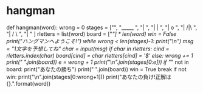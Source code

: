 # hangman
def hangman(word):
    wrong = 0
    stages = ["",
              "_____     ",
              "|         ",
              "|    |    ",
              "|    o    ",
              "|   /|\   ",
              "|   / \   ",
              "|         "
              ] 
    rletters = list(word)
    board = ["_"] * len(word)
    win = False
    print("ハングマンへようこそ!")
    while wrong < len(stages)-1:
        print("\n")
        msg = "1文字を予想してね"
        char = input(msg)
        if char in rletters:
            cind = rletters.index(char)
            board[cind] = char
            rletters[cind] = '$'
        else:
            wrong += 1
        print(" ".join(board))
        e = wrong + 1
        print("\n".join(stages[0:e]))
        if "_" not in board:
            print("あなたの勝ち")
            print(" ".join(board))
            win = True
            break
    if not win:
        print("\n".join(stages[0:wrong+1]))
        print("あなたの負け!正解は{}.".format(word))
